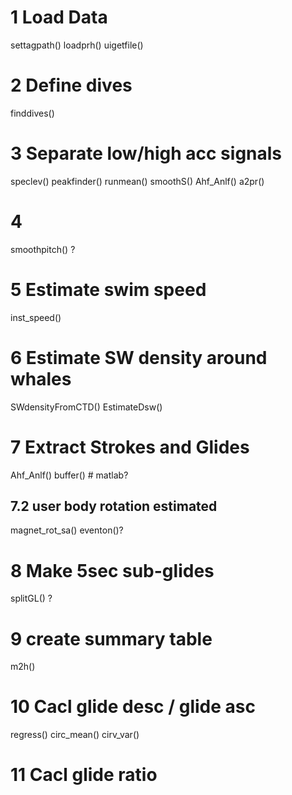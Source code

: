 # 1 Load Data

settagpath()
loadprh()
uigetfile()

# 2 Define dives

finddives()

# 3 Separate low/high acc signals

speclev()
peakfinder()
runmean()
smoothS()
Ahf_Anlf()
a2pr()

# 4

smoothpitch() ?

# 5 Estimate swim speed

inst_speed()

# 6 Estimate SW density around whales

SWdensityFromCTD()
EstimateDsw()

# 7 Extract Strokes and Glides

Ahf_Anlf()
buffer() # matlab?

## 7.2 user body rotation estimated 

magnet_rot_sa()
eventon()?

# 8 Make 5sec sub-glides

splitGL() ?

# 9 create summary table

m2h()

# 10 Cacl glide desc / glide asc

regress()
circ_mean()
cirv_var()

# 11 Cacl glide ratio



